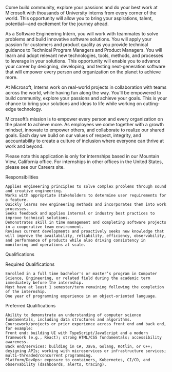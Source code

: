 Come build community, explore your passions and do your best work at Microsoft with thousands of University interns from every corner of the world. This opportunity will allow you to bring your aspirations, talent, potential—and excitement for the journey ahead.

As a Software Engineering Intern, you will work with teammates to solve problems and build innovative software solutions. You will apply your passion for customers and product quality as you provide technical guidance to Technical Program Managers and Product Managers. You will learn and adopt relevant new technologies, tools, methods, and processes to leverage in your solutions. This opportunity will enable you to advance your career by designing, developing, and testing next-generation software that will empower every person and organization on the planet to achieve more.

At Microsoft, Interns work on real-world projects in collaboration with teams across the world, while having fun along the way. You’ll be empowered to build community, explore your passions and achieve your goals. This is your chance to bring your solutions and ideas to life while working on cutting-edge technology.

Microsoft’s mission is to empower every person and every organization on the planet to achieve more. As employees we come together with a growth mindset, innovate to empower others, and collaborate to realize our shared goals. Each day we build on our values of respect, integrity, and accountability to create a culture of inclusion where everyone can thrive at work and beyond.

Please note this application is only for internships based in our Mountain View, California office. For internships in other offices in the United States, please see our Careers site.

Responsibilities

    Applies engineering principles to solve complex problems through sound and creative engineering.
    Works with appropriate stakeholders to determine user requirements for a feature.
    Quickly learns new engineering methods and incorporates them into work processes.
    Seeks feedback and applies internal or industry best practices to improve technical solutions.
    Demonstrates skill in time management and completing software projects in a cooperative team environment.
    Reviews current developments and proactively seeks new knowledge that will improve the availability, reliability, efficiency, observability, and performance of products while also driving consistency in monitoring and operations at scale.

Qualifications

Required Qualifications

    Enrolled in a full time bachelor's or master’s program in Computer Science, Engineering, or related field during the academic term immediately before the internship.
    Must have at least 1 semester/term remaining following the completion of the internship.
    One year of programming experience in an object-oriented language.

Preferred Qualifications

    Ability to demonstrate an understanding of computer science fundamentals, including data structures and algorithms.
    Coursework/projects or prior experience across front end and back end, for example:
    Front end: building UI with TypeScript/JavaScript and a modern framework (e.g., React); strong HTML/CSS fundamentals; accessibility awareness.
    Back end/services: building in C#, Java, Golang, Kotlin, or C++; designing APIs; working with microservices or infrastructure services; multi‑threaded/concurrent programming.
    Platform/DevOps: exposure to containers, Kubernetes, CI/CD, and observability (dashboards, alerts, tracing).
